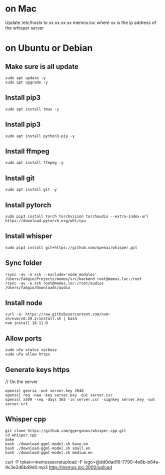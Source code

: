 # on Mac
Update /etc/hosts to 
xx.xx.xx.xx  memos.loc
where xx is the ip address of the whisper server


# on Ubuntu or Debian

## Make sure is all update

```
sudo apt update -y
sudo apt upgrade -y
```

## Install pip3

```
sudo apt install tmux -y
```

## Install pip3

```
sudo apt install python3-pip -y
```

## Install ffmpeg

```
sudo apt install ffmpeg -y
```

## Install git

```
sudo apt install git -y
```

## Install pytorch

```
sudo pip3 install torch torchvision torchaudio --extra-index-url https://download.pytorch.org/whl/cpu
```

## Install whisper

```
sudo pip3 install git+https://github.com/openai/whisper.git 
```

## Sync folder

```
rsync -av -e ssh --exclude='node_modules' /Users/fabgio/Projects/memos/src/backend root@memos.loc:/root
rsync -av -e ssh root@memos.loc:/root/audios /Users/fabgio/Downloads/audio 
```

## Install node

```
curl -o- https://raw.githubusercontent.com/nvm-sh/nvm/v0.39.2/install.sh | bash
nvm install 18.11.0
```

## Allow ports

```
sudo ufw status verbose
sudo ufw allow https
```

## Generate keys https


// On the server

```
openssl genrsa -out server.key 2048
openssl req -new -key server.key -out server.csr
openssl x509 -req -days 365 -in server.csr -signkey server.key -out server.crt
```


## Whisper cpp

```
git clone https://github.com/ggerganov/whisper.cpp.git
cd whisper.cpp
make
bash ./download-ggml-model.sh base.en
bash ./download-ggml-model.sh small.en
bash ./download-ggml-model.sh medium.en
````


curl -F token=memossecretupload -F logo=@dd0dad16-7790-4e8b-b64e-9c3e2d6bd9d0.mp3 http://memos.loc:3000/upload